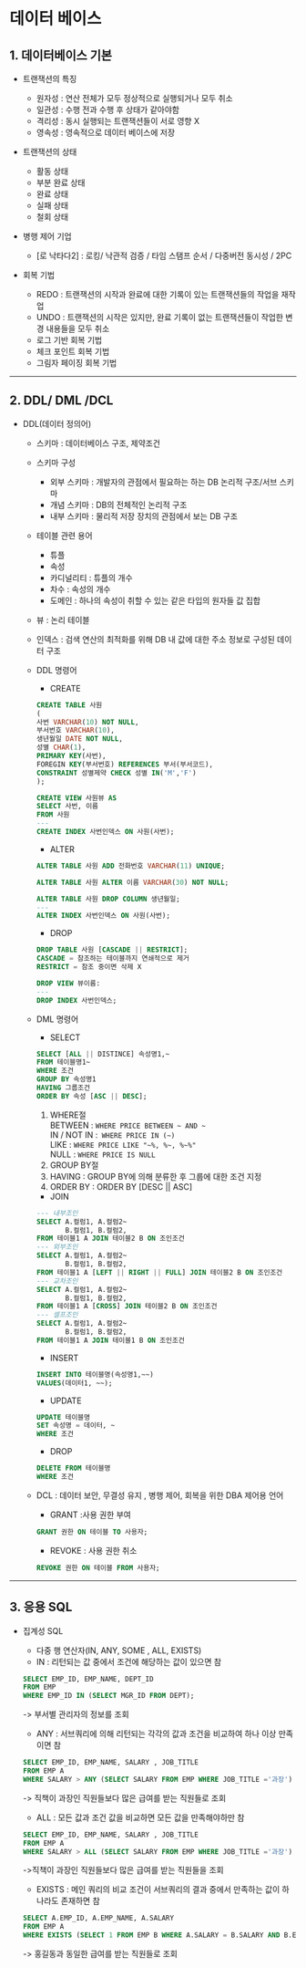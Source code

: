 # 데이터 베이스

## 1. 데이터베이스 기본
- 트랜잭션의 특징
    - 원자성 : 연산 전체가 모두 정상적으로 실행되거나 모두 취소
    - 일관성 : 수행 전과 수행 후 상태가 같아야함
    - 격리성 : 동시 실행되는 트랜잭션들이 서로 영향 X
    - 영속성 : 영속적으로 데이터 베이스에 저장

- 트랜잭션의 상태
    - 활동 상태
    - 부분 완료 상태
    - 완료 상태
    - 실패 상태
    - 철회 상태
- 병행 제어 기업
    - [로 낙타다2]
    : 로킹/ 낙관적 검증 / 타임 스탬프 순서 / 다중버전 동시성 / 2PC

- 회복 기법
    - REDO : 트랜잭션의 시작과 완료에 대한 기록이 있는 트랜잭션들의 작업을 재작업
    - UNDO : 트랜잭션의 시작은 있지만, 완료 기록이 없는 트랜잭션들이 작업한 변경 내용들을 모두 취소
    - 로그 기반 회복 기법
    - 체크 포인트 회복 기법
    - 그림자 페이징 회복 기법
---

## 2. DDL/ DML /DCL
- DDL(데이터 정의어)
    - 스키마 : 데이터베이스 구조, 제약조건
    - 스키마 구성
        - 외부 스키마 : 개발자의 관점에서 필요하는 하는 DB 논리적 구조/서브 스키마
        - 개념 스키마 : DB의 전체적인 논리적 구조
        - 내부 스키마 : 물리적 저장 장치의 관점에서 보는 DB 구조
    - 테이블 관련 용어
        - 튜플
        - 속성
        - 카디널리티 : 튜플의 개수
        - 차수 : 속성의 개수
        - 도메인 : 하나의 속성이 취할 수 있는 같은 타입의 원자들 값 집합

    - 뷰 : 논리 테이블
    - 인덱스 : 검색 연산의 최적화를 위해 DB 내 값에 대한 주소 정보로 구성된 데이터 구조
    - DDL 명령어
        - CREATE
        ```SQL
        CREATE TABLE 사원
        (
        사번 VARCHAR(10) NOT NULL,
        부서번호 VARCHAR(10),
        생년월일 DATE NOT NULL,
        성별 CHAR(1),
        PRIMARY KEY(사번),
        FOREGIN KEY(부서번호) REFERENCES 부서(부서코드),
        CONSTRAINT 성별제약 CHECK 성별 IN('M','F')
        );
        ```
        ```SQL
        CREATE VIEW 사원뷰 AS
        SELECT 사번, 이름
        FROM 사원
        ---
        CREATE INDEX 사번인덱스 ON 사원(사번);
        ```
        - ALTER
        ```SQL
        ALTER TABLE 사원 ADD 전화번호 VARCHAR(11) UNIQUE;

        ALTER TABLE 사원 ALTER 이름 VARCHAR(30) NOT NULL;

        ALTER TABLE 사원 DROP COLUMN 생년월일;
        ---
        ALTER INDEX 사번인덱스 ON 사원(사번);

        ```
        - DROP
        ```SQL
        DROP TABLE 사원 [CASCADE || RESTRICT];
        CASCADE = 참조하는 테이블까지 연쇄적으로 제거
        RESTRICT = 참조 중이면 삭제 X
        ```
        ```SQL
        DROP VIEW 뷰이름:
        ---
        DROP INDEX 사번인덱스;
        ```

    -   DML 명령어
        - SELECT
        ```SQL
        SELECT [ALL || DISTINCE] 속성명1,~
        FROM 테이블명1~
        WHERE 조건
        GROUP BY 속성명1
        HAVING 그룹조건
        ORDER BY 속성 [ASC || DESC];
        ```
        1. WHERE절 <br/> 
        BETWEEN : ```WHERE PRICE BETWEEN ~ AND ~ ```<br/> 
        IN / NOT IN :``` WHERE PRICE IN (~)```<br/> 
        LIKE : ```WHERE PRICE LIKE "~%, %~, %~%"```<br/> 
        NULL : ```WHERE PRICE IS NULL``` <br/> 
        2. GROUP BY절 <br/>
        3. HAVING : GROUP BY에 의해 분류한 후 그룹에 대한 조건 지정
        4. ORDER BY : ORDER BY [DESC || ASC]

        - JOIN
        ```SQL
        --- 내부조인
        SELECT A.컬럼1, A.컬럼2~
               B.컬럼1, B.컬럼2,
        FROM 테이블1 A JOIN 테이블2 B ON 조인조건
        --- 외부조인
        SELECT A.컬럼1, A.컬럼2~
               B.컬럼1, B.컬럼2,
        FROM 테이블1 A [LEFT || RIGHT || FULL] JOIN 테이블2 B ON 조인조건
        --- 교차조인
        SELECT A.컬럼1, A.컬럼2~
               B.컬럼1, B.컬럼2,
        FROM 테이블1 A [CROSS] JOIN 테이블2 B ON 조인조건
        --- 셀프조인
        SELECT A.컬럼1, A.컬럼2~
               B.컬럼1, B.컬럼2,
        FROM 테이블1 A JOIN 테이블1 B ON 조인조건
        ```

        - INSERT
        ```SQL
        INSERT INTO 테이블명(속성명1,~~)
        VALUES(데이터1, ~~);
        ```

        - UPDATE
        ```SQL
        UPDATE 테이블명 
        SET 속성명 = 데이터, ~
        WHERE 조건
        ```

        - DROP
        ```SQL
        DELETE FROM 테이블명
        WHERE 조건
        ```

    - DCL : 데이터 보안, 무결성 유지 , 병행 제어, 회복을 위한 DBA 제어용 언어
        - GRANT :사용 권한 부여
        ```SQL
        GRANT 권한 ON 테이블 TO 사용자;
        ```
        - REVOKE : 사용 권한 취소
        ```SQL
        REVOKE 권한 ON 테이블 FROM 사용자;
        ```

---
## 3. 응용 SQL
- 집계성 SQL
    - 다중 행 연산자(IN, ANY, SOME , ALL, EXISTS)
    - IN : 리턴되는 값 중에서 조건에 해당하는 값이 있으면 참 <br />

    ```SQL
    SELECT EMP_ID, EMP_NAME, DEPT_ID
    FROM EMP
    WHERE EMP_ID IN (SELECT MGR_ID FROM DEPT);
    ```
    -> 부서별 관리자의 정보를 조회<br/>
    - ANY : 서브쿼리에 의해 리턴되는 각각의 값과 조건을 비교하여 하나 이상 만족이면 참
    ```SQL
    SELECT EMP_ID, EMP_NAME, SALARY , JOB_TITLE
    FROM EMP A
    WHERE SALARY > ANY (SELECT SALARY FROM EMP WHERE JOB_TITLE ='과장')
    ```
    -> 직책이 과장인 직원들보다 많은 급여를 받는 직원들로 조회
    - ALL : 모든 값과 조건 값을 비교하면 모든 값을 만족해야하만 참
    ```SQL
    SELECT EMP_ID, EMP_NAME, SALARY , JOB_TITLE
    FROM EMP A
    WHERE SALARY > ALL (SELECT SALARY FROM EMP WHERE JOB_TITLE ='과장')
    ```
    ->직책이 과장인 직원들보다 많은 급여를 받는 직원들을 조회
    - EXISTS : 메인 쿼리의 비교 조건이 서브쿼리의 결과 중에서 만족하는 값이 하나라도 존재하면 참
    ```SQL
    SELECT A.EMP_ID, A.EMP_NAME, A.SALARY 
    FROM EMP A
    WHERE EXISTS (SELECT 1 FROM EMP B WHERE A.SALARY = B.SALARY AND B.EMP_NAME ='홍길동')
    ```
    -> 홍길동과 동일한 급여를 받는 직원들로 조회
